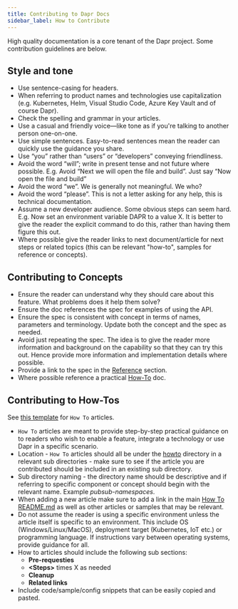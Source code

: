 ```yaml
---
title: Contributing to Dapr Docs
sidebar_label: How to Contribute
---
```


High quality documentation is a core tenant of the Dapr project. Some contribution guidelines are below.

## Style and tone

- Use sentence-casing for headers.
- When referring to product names and technologies use capitalization (e.g. Kubernetes, Helm, Visual Studio Code, Azure Key Vault and of course Dapr).
- Check the spelling and grammar in your articles.
- Use a casual and friendly voice—like tone as if you're talking to another person one-on-one.
- Use simple sentences. Easy-to-read sentences mean the reader can quickly use the guidance you share.
- Use “you” rather than “users” or “developers” conveying friendliness.
- Avoid the word “will”; write in present tense and not future where possible. E.g. Avoid “Next we will open the file and build”. Just say “Now open the file and build”
- Avoid the word “we”. We is generally not meaningful. We who?
- Avoid the word “please”. This is not a letter asking for any help, this is technical documentation.
- Assume a new developer audience. Some obvious steps can seem hard. E.g. Now set an environment variable DAPR to a value X. It is better to give the reader the explicit command to do this, rather than having them figure this out.
- Where possible give the reader links to next document/article for next steps or related topics (this can be relevant "how-to", samples for reference or concepts).

## Contributing to Concepts

- Ensure the reader can understand why they should care about this feature. What problems does it help them solve?
- Ensure the doc references the spec for examples of using the API.
- Ensure the spec is consistent with concept in terms of names, parameters and terminology. Update both the concept and the spec as needed.
- Avoid just repeating the spec. The idea is to give the reader more information and background on the capability so that they can try this out. Hence provide more information and implementation details where possible.
- Provide a link to the spec in the [Reference](/reference) section.
- Where possible reference a practical [How-To](/howto) doc.

## Contributing to How-Tos

See [this template](./howto-template.md) for `How To` articles.

- `How To` articles are meant to provide step-by-step practical guidance on to readers who wish to enable a feature, integrate a technology or use Dapr in a specific scenario.
- Location - `How To` articles should all be under the [howto](../howto) directory in a relevant sub directories - make sure to see if the article you are contributed should be included in an existing sub directory.
- Sub directory naming - the directory name should be descriptive and if referring to specific component or concept should begin with the relevant name. Example *pubsub-namespaces*.
- When adding a new article make sure to add a link in the main [How To README.md](../howto/README.md) as well as other articles or samples that may be relevant.
- Do not assume the reader is using a specific environment unless the article itself is specific to an environment. This include OS (Windows/Linux/MacOS), deployment target (Kubernetes, IoT etc.) or programming language. If instructions vary between operating systems, provide guidance for all.
- How to articles should include the following sub sections:
    - **Pre-requesties**
    - **\<Steps\>** times X as needed
    - **Cleanup**
    - **Related links**
- Include code/sample/config snippets that can be easily copied and pasted.
